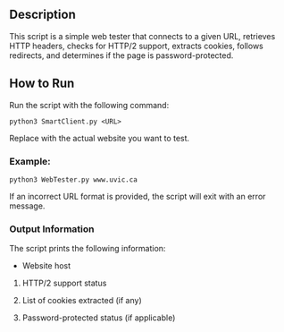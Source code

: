 ## Description

This script is a simple web tester that connects to a given URL, retrieves HTTP headers, checks for HTTP/2 support, extracts cookies, follows redirects, and determines if the page is password-protected.

## How to Run

Run the script with the following command:

```
python3 SmartClient.py <URL>
```

Replace <URL> with the actual website you want to test.

### Example:

```
python3 WebTester.py www.uvic.ca
```

If an incorrect URL format is provided, the script will exit with an error message.

### Output Information

The script prints the following information:

* Website host

1. HTTP/2 support status

2. List of cookies extracted (if any)

3. Password-protected status (if applicable)
